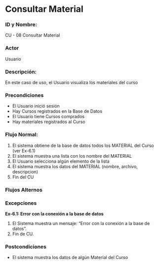 # Consultar Material

### ID y Nombre:

CU - 08 Consultar Material

### Actor

Usuario

### Descripción:

En este caso de uso, el Usuario visualiza los materiales del curso

### Precondiciones

- El Usuario inició sesión
- Hay Cursos registrados en la Base de Datos
- El Usuario tiene Cursos comprados
- Hay materiales registrados al Curso

### Flujo Normal:

1. El sistema obtiene de la base de datos todos los MATERIAL del Curso (ver Ex-6.1)
2. El sistema muestra una lista con los nombre del MATERIAL
3. El Usuario selecciona algún elemento de la lista
4. El sistema muestra los datos del MATERIAL (nombre, archivo, descripcion)
5. Fin del CU

### Flujos Alternos

### Excepciones

**Ex-6.1: Error con la conexión a la base de datos**

1. El Sistema muestra un mensaje: “Error con la conexión a la base de datos”.
2. Fin de CU.

### Postcondiciones

- El sistema muestra los datos de algún Material del Curso